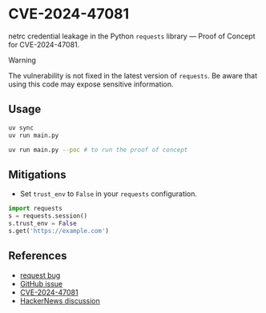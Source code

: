 # CVE-2024-47081

netrc credential leakage in the Python `requests` library — Proof of Concept for CVE-2024-47081.

> [!WARNING]  
> The vulnerability is not fixed in the latest version of `requests`. Be aware that using this code may expose sensitive information.

## Usage

```bash
uv sync
uv run main.py

uv run main.py --poc # to run the proof of concept
```

## Mitigations

- Set `trust_env` to `False` in your `requests` configuration.
```python
import requests
s = requests.session()
s.trust_env = False
s.get('https://example.com')
```


## References
- [request bug](https://github.com/psf/requests/blob/c65c780849563c891f35ffc98d3198b71011c012/src/requests/utils.py#L240-L245)
- [GitHub issue](https://github.com/psf/requests/issues/2773#issuecomment-177444662)
- [CVE-2024-47081](https://seclists.org/fulldisclosure/2025/Jun/2)
- [HackerNews discussion](https://news.ycombinator.com/item?id=44173193)

